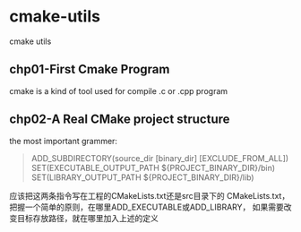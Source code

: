 # cmake-utils
cmake utils 

## chp01-First Cmake Program

cmake is a kind of tool used for compile .c or .cpp program

## chp02-A Real CMake project structure

the most important grammer:
> ADD_SUBDIRECTORY(source_dir [binary_dir] [EXCLUDE_FROM_ALL])
> SET(EXECUTABLE_OUTPUT_PATH ${PROJECT_BINARY_DIR}/bin)
> SET(LIBRARY_OUTPUT_PATH ${PROJECT_BINARY_DIR}/lib)

应该把这两条指令写在工程的CMakeLists.txt还是src目录下的
CMakeLists.txt，把握一个简单的原则，在哪里ADD_EXECUTABLE或ADD_LIBRARY，
如果需要改变目标存放路径，就在哪里加入上述的定义


